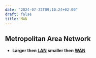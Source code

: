 ```yaml
---
date: "2024-07-22T09:10:24+02:00"
draft: false
title: MAN
---
```


## Metropolitan Area Network

-   **Larger then [LAN](/Notes/posts/Network/Network_Types/LAN) smaller
    then [WAN](/Notes/posts/Network/Network_Types/WAN)**
